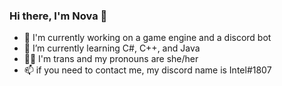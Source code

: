 ### Hi there, I'm Nova 👋
- 🔭 I'm currently working on a game engine and a discord bot
- 🌱 I’m currently learning C#, C++, and Java
- 🏳️‍⚧️ I'm trans and my pronouns are she/her
- 📫 if you need to contact me, my discord name is Intel#1807

<!--
**saavor/saavor** is a ✨ _special_ ✨ repository because its `README.md` (this file) appears on your GitHub profile.

Here are some ideas to get you started:

- 🔭 I’m currently working on ...
- 🌱 I’m currently learning ...
- 👯 I’m looking to collaborate on ...
- 🤔 I’m looking for help with ...
- 💬 Ask me about ...
- 📫 How to reach me: ...
- 😄 Pronouns: ...
- ⚡ Fun fact: ...
-->
